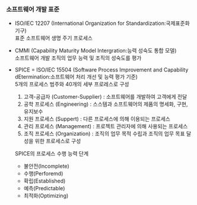 ### 소프트웨어 개발 표준
* ISO/IEC 12207 (International Organization for Standardization:국제표준화기구)   
  표준 소프트웨어 생명 주기 프로세스
* CMMI (Capability Maturity Model Intergration:능력 성숙도 통합 모델)  
  소프트웨어 개발 조직의 업무 능력 및 조직의 성숙도를 평가
* SPICE = ISO/IEC 15504 (Software Process Improvement and Capability dEtermination:소프트웨어 처리 개선 및 능력 평가 기준)   
  5개의 프로세스 범주와 40개의 세부 프로레스로 구성
  1. 고객-공급자 (Customer-Supplier) : 소프트웨어를 개발하여 고객에게 전달
  2. 공학 프로세스 (Engineering) : 스스템과 소프트웨어의 제품의 명세화, 구현, 유지보수
  3. 지원 프로세스 (Suppert) : 다른 프로세스에 의해 이용되는 프로세스
  4. 관리 프로세스 (Management) : 프로젝트 관리자에 의해 사용되는 프로세스
  5. 조직 프로세스 (Organization) : 조직의 업무 목적 수립과 조직의 업무 목표 달성을 위한 프로세스로 구성
  
  SPICE의 프로세스 수행 능력 단계
  * 불안전(Incomplete)
  * 수행(Perforemd)
  * 확립(Established)
  * 예측(Predictable)
  * 최적화(Optimizing)
